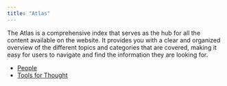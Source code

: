 ```yaml
---
title: "Atlas"
---
```


The Atlas is a comprehensive index that serves as the hub for all the content available on the website. It provides you with a clear and organized overview of the different topics and categories that are covered, making it easy for users to navigate and find the information they are looking for.

- [People](/people)
- [Tools for Thought](atlas/Tools%20for%20Thought.md)